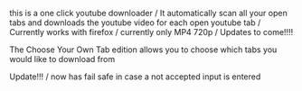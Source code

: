 this is a one click youtube downloader /
It automatically scan all your open tabs and downloads the youtube video for each open youtube tab /
Currently works with firefox / currently only MP4 720p / 
Updates to come!!!!


The Choose Your Own Tab edition allows you to choose which tabs you would like to download from


Update!!! / now has fail safe in case a not accepted input is entered
